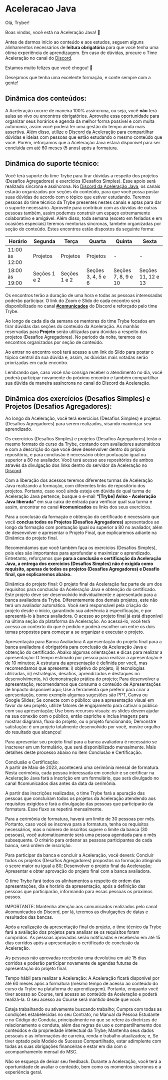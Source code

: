 # Aceleracao Java

Olá, Tryber! 

Boas vindas, você está na Aceleração Java! 💚

Antes de darmos início ao conteúdo e aos estudos, seguem alguns alinhamentos necessários de **leitura obrigatória** para que você tenha uma ótima experiência de aprendizagem. Em caso de dúvidas, procure o Time Aceleração no canal do [Discord](https://discord.gg/gsSZjva7x8).

Estamos muito felizes que você chegou! 🥰

Desejamos que tenha uma excelente formação, e conte sempre com a gente!

## Dinâmica dos conteúdos:

A Aceleração ocorre de maneira 100% assíncrona, ou seja, você **não** terá aulas ao vivo ou encontros obrigatórios. 
Aproveite essa oportunidade para organizar seus horários e agenda da melhor forma possível e com muita autonomia, assim você poderá ter uma gestão do tempo ainda mais assertiva. Além disso, utilize o [Discord da Aceleração](https://discord.gg/r4d4X6YZ5b) para compartilhar dúvidas e ideias com pessoas que estão estudando o mesmo conteúdo que você.
Porém, reforçamos que a Aceleração Java estará disponível para ser concluída em até 60 meses (5 anos) após a formatura.

## Dinâmica do suporte técnico: 

Você terá suporte do time Trybe para tirar dúvidas a respeito dos projetos (Desafios Agregadores) e exercícios (Desafios Simples). Esse apoio será realizado síncrona e assíncrona.
No [Discord da Aceleração Java](https://discord.gg/r4d4X6YZ5b), os canais estarão organizados por seções do conteúdo, para que você possa postar suas dúvidas de acordo com o tópico que estiver estudando. Teremos pessoas do time técnico da Trybe presentes nestes canais e aptas para dar o suporte necessário. 
Aproveite para contribuir com as dúvidas de outras pessoas também, assim podemos construir um espaço extremamente colaborativo e amigável.
Além disso, toda semana (exceto em feriados e em ocasiões especiais) teremos mentorias síncronas, também organizadas por seção do conteúdo. Estes encontros estão dispostos da seguinte forma: 

Horário | Segunda | Terça | Quarta | Quinta | Sexta
-- | -- | -- | -- | -- | --
11:00 às 12:00 | Projetos | Projetos | Projetos | - | -
18:00 às 19:00 | Seções 1 e 2 | Seções 1 e 2 | Seções 3, 4, 5 e 6 | Seções 7, 8, 9 e 10 | Seções 11, 12 e 13

Os encontros terão a duração de uma hora e todas as pessoas interessadas poderão participar. O link do Zoom e Slido de cada encontro será disponibilizado no canal [**#comunicados**](https://discord.gg/fEyjCYJBmX) do Discord e reforçado pelo time Trybe.

Ao longo de cada dia da semana os mentores do time Trybe focados em tirar dúvidas das seções do conteúdo da Aceleração. As manhãs reservadas para **Projeto** serão utilizadas para dúvidas a respeito dos projetos (Desafios Agregadores). No período da noite, teremos os encontros organizados por seção de conteúdo.

Ao entrar no encontro você terá acesso a um link do Slido para postar o tópico central da sua dúvida e, assim, as dúvidas mais votadas serão priorizadas em cada encontro. 

Lembrando que, caso você não consiga receber o atendimento no dia, você poderá participar novamente do próximo encontro e também compartilhar sua dúvida de maneira assíncrona no canal do Discord da Aceleração. 

## Dinâmica dos exercícios (Desafios Simples) e Projetos (Desafios Agregadores): 

Ao longo da Aceleração, você terá exercícios (Desafios Simples) e projetos (Desafios Agregadores) para serem realizados, visando maximizar seu aprendizado. 

Os exercícios (Desafios Simples) e projetos (Desafios Agregadores) terão o mesmo formato do curso da Trybe, contando com avaliadores automáticos e com a descrição do que você deve desenvolver dentro do próprio repositório, e para conclusão é necessário obter pontuação igual ou superior a 80 no avaliador. Você terá acesso aos repositórios de ambos através da divulgação dos links dentro do servidor da Aceleração no [Discord](https://discord.gg/r4d4X6YZ5b).

Com a liberação dos acessos teremos diferentes turmas de Aceleração Java realizando a formação, com diferentes links de repositório dos projetos. Portanto, caso você ainda esteja em dúvida de qual turma de Aceleração Java pertence, busque o e-mail **“[Trybe] Aviso - Aceleração Java liberada”**  em sua caixa de entrada para verificar qual sua turma e assim, encontrar no canal **#comunicados** os links dos seus exercícios. 

Para a conclusão da formação e obtenção do certificado é necessário que você **conclua todos os Projetos (Desafios Agregadores)** apresentados ao longo da formação com pontuação igual ou superior a 80 no avaliador, além de desenvolver e apresentar o Projeto Final, que explicaremos adiante na Dinâmica do projeto final. 

Recomendamos que você também faça os exercícios (Desafios Simples), pois eles são importantes para aprofundar e maximizar o aprendizado. Entretanto, reforçamos que **para a conclusão e certificação da Aceleração Java, a entrega dos exercícios (Desafios Simples) não é exigida como requisito, apenas de todos os projetos (Desafios Agregadores) e Desafio final, que explicaremos abaixo.** 

Dinâmica do projeto final: 
O projeto final da Aceleração faz parte de um dos requisitos para conclusão da Aceleração Java e obtenção do certificado. Este projeto deve ser desenvolvido individualmente e apresentado para a banca avaliadora da Trybe.
Diferentemente dos demais projetos, este não terá um avaliador automático. Você será responsável pela criação do projeto desde o início, garantindo sua aderência à especificação, e por apresentá-lo à banca avaliadora. 
O acesso ao projeto final já está disponível na última seção da plataforma da Aceleração. Ao acessá-lo, você terá acesso ao contexto do que é pedido e poderá escolher um entre os dois temas propostos para começar a se organizar e executar o projeto.

Apresentação para Banca Avaliadora
A apresentação do projeto final para a banca avaliadora é obrigatória para conclusão da Aceleração Java e obtenção do certificado. Abaixo algumas orientações e dicas para realizar a apresentação:
O tempo estimado por pessoa para realizar a apresentação é de 10 minutos;
A estrutura da apresentação é definida por você, mas recomendamos que apresente: i) objetivo do projeto, ii) tecnologias utilizadas, iii) estratégias, desafios, aprendizados e destaques no desenvolvimento, iv) demonstração prática do projeto;
Para desenvolver a apresentação, recomendamos que consuma o conteúdo de Apresentações de Impacto disponível aqui;
Use a ferramenta que preferir para criar a apresentação, como exemplo algumas sugestões são PPT, Canva ou Google Slides;
Se conecte com o público: use a apresentação visual em favor do seu projeto, utilize fatores de engajamento para cativar o público com sua apresentação;
Use bons recursos visuais: os slides devem ajudar na sua conexão com o público, então capriche e inclua imagens para mostrar diagrama, fluxo do projeto, ou o projeto funcionando;
Demonstre satisfação: é um projeto totalmente desenvolvido por você, mostre orgulho do resultado que alcançou!

Para apresentar seu projeto final para a banca avaliadora é necessário se inscrever em um formulário, que será disponibilizado mensalmente. Mais detalhes deste processo abaixo no item Conclusão e Certificação.

Conclusão e Certificação:   
A partir de Maio de 2023, acontecerá uma cerimônia mensal de formatura. Nesta cerimônia, cada pessoa interessada em concluir e se certificar na Aceleração Java fará a inscrição em um formulário, que será divulgado no canal #comunicados dias antes da data da cerimônia.

A partir das inscrições realizadas, o time Trybe fará a apuração das pessoas que concluíram todos os projetos da Aceleração atendendo aos requisitos exigidos e fará a divulgação das pessoas que participarão da formatura. Esse fluxo se repetirá mensalmente.  

Para a cerimônia de formatura, haverá um limite de 30 pessoas por mês. Portanto, caso você se inscreva para a formatura, tenha os requisitos necessários, mas o número de inscritos supere o limite da banca (30 pessoas), você automaticamente será uma pessoa agendada para o mês subsequente. O critério para ordenar as pessoas participantes de cada banca, será ordem de inscrição.

Para participar da banca e concluir a Aceleração, você deverá: 
Concluir todos os projetos (Desafios Agregadores) propostos na formação atingindo o score maior ou igual a 80; 
Desenvolver o projeto final da Aceleração; 
Apresentar e obter aprovação do projeto final com a banca avaliadora. 

O time Trybe fará todos os alinhamentos a respeito de ordem das apresentações, dia e horário da apresentação, após a definição das pessoas que participarão, informando para essas pessoas os próximos passos. 

IMPORTANTE: Mantenha atenção aos comunicados realizados pelo canal #comunicados do Discord, por lá, teremos as divulgações de datas e resultados das bancas. 

Após a realização da apresentação final do projeto, o time técnico da Trybe fará a avaliação dos projetos para analisar se os requisitos foram cumpridos. As pessoas aprovadas serão notificadas e receberão em até 15 dias corridos após a apresentação o certificado de conclusão da Aceleração. 

As pessoas não aprovadas receberão uma devolutiva em até 15 dias corridos e poderão participar novamente de agendas futuras de apresentação do projeto final. 

Tempo hábil para realizar a Aceleração: 
A Aceleração ficará disponível por até 60 meses após a formatura (mesmo tempo de acesso ao  conteúdo do curso da Trybe na plataforma de aprendizagem). Portanto, enquanto você tiver acesso ao Course, terá acesso ao conteúdo da Aceleração e poderá realizá-la. O seu acesso ao Course será mantido desde que você:

Esteja trabalhando ou ativamente buscando trabalho;
Cumpra com todas as condições estabelecidas no seu Contrato, no Manual da Pessoa Estudante e no Código de Conduta, principalmente no que se refere às diretrizes de relacionamento e conduta, além das regras de uso e compartilhamento dos conteúdos e da propriedade intelectual da Trybe; 
Mantenha seus dados pessoais e as informações de carreira, renda e trabalho atualizados; e,
Se tiver optado pelo Modelo de Sucesso Compartilhado, estar adimplente com todas as suas obrigações financeiras e estar em dia com o acompanhamento mensal do MSC.

Não se esqueça de deixar seu feedback. Durante a Aceleração, você terá a oportunidade de avaliar o conteúdo, bem como os momentos síncronos e a experiência geral.
